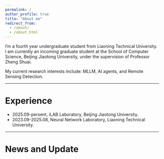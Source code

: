 ```yaml
---
permalink: /
author_profile: true
title: "About me"
redirect_from: 
  - /about/
  - /about.html
---
```


I’m a fourth year undergraduate student from Liaoning Technical University. I am currently an incoming graduate student at the School of Computer Science, Beijing Jiaotong University, under the supervision of Professor Zheng Shuai. 

My current research interests include: MLLM, AI agents, and Remote Sensing Detection.

------
Experience
======
- 2025.09-persent, iLAB Laboratory, Beijing Jiaotong University.
- 2023.09-2025.08, Neural Network Laboratory, Liaoning Technical University.

------ 
News and Update
======
